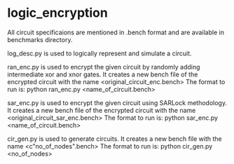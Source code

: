 # logic_encryption

All circuit specificaions are mentioned in .bench format and are available in benchmarks directory.

log_desc.py is used to logically represent and simulate a circuit.

ran_enc.py is used to encrypt the given circuit by randomly adding intermediate xor and xnor gates. It creates a new bench file of the encrypted circuit with the name <original_circuit_enc.bench> 
The format to run is: python ran_enc.py <name_of_circuit.bench>

sar_enc.py is used to encrypt the given circuit using SARLock methodology. It creates a new bench file of the encrypted circuit with the name <original_circuit_sar_enc.bench>
The format to run is: python sar_enc.py <name_of_circuit.bench>

cir_gen.py is used to generate circuits. It creates a new bench file with the name <c"no_of_nodes".bench>
The format to run is: python cir_gen.py <no_of_nodes>
